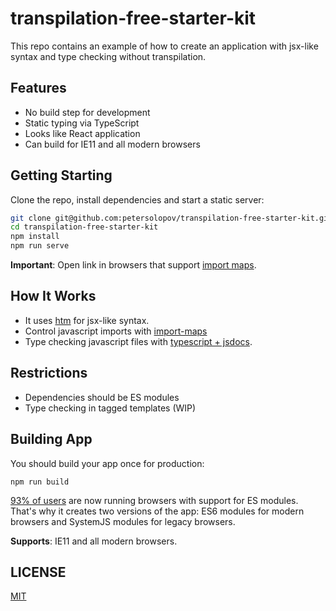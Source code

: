 # transpilation-free-starter-kit

This repo contains an example of how to create an application with jsx-like syntax and type checking without transpilation.

## Features

- No build step for development
- Static typing via TypeScript
- Looks like React application
- Can build for IE11 and all modern browsers

## Getting Starting

Clone the repo, install dependencies and start a static server:

```bash
git clone git@github.com:petersolopov/transpilation-free-starter-kit.git
cd transpilation-free-starter-kit
npm install
npm run serve
```

**Important**: Open link in browsers that support [import maps](https://caniuse.com/import-maps).

## How It Works

- It uses [htm](https://github.com/developit/htm) for jsx-like syntax.
- Control javascript imports with [import-maps](https://github.com/wicg/import-maps)
- Type checking javascript files with [typescript + jsdocs](https://www.typescriptlang.org/docs/handbook/jsdoc-supported-types.html).

## Restrictions

- Dependencies should be ES modules
- Type checking in tagged templates (WIP)

## Building App

You should build your app once for production:

```
npm run build
```

[93% of users](https://caniuse.com/es6-module) are now running browsers with support for ES modules. That's why it creates two versions of the app: ES6 modules for modern browsers and SystemJS modules for legacy browsers.

**Supports**: IE11 and all modern browsers.

## LICENSE

[MIT](/LICENSE)
